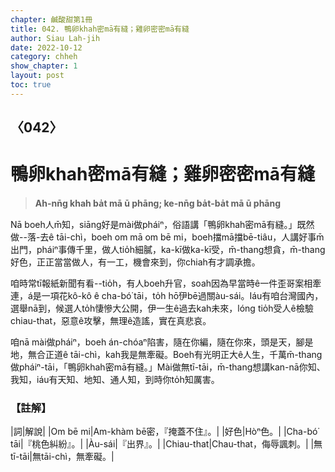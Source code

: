```yaml
---
chapter: 鹹酸甜第1冊
title: 042. 鴨卵khah密mā有縫；雞卵密密mā有縫
author: Siau Lah-jih
date: 2022-10-12
category: chheh
show_chapter: 1
layout: post
toc: true
---
```

  
## 〈042〉
# 鴨卵khah密mā有縫；雞卵密密mā有縫
>**Ah-nn̄g khah ba̍t mā ū phāng; ke-nn̄g ba̍t-ba̍t mā ū phāng**
 
Nā boeh人m̄知，siāng好是mài做pháiⁿ，俗語講「鴨卵khah密mā有縫。」既然做--落-去ê tāi-chì，boeh om mā om bē mi，boeh擋mā擋bē-tiâu，人講好事m̄出門，pháiⁿ事傳千里，做人tio̍h細膩，ka-kī做ka-kī受，m̄-thang想貪，m̄-thang好色，正正當當做人，有一工，機會來到，你chiah有才調承擔。

咱時常tī報紙新聞有看--tio̍h，有人boeh升官，soah因為早當時ê一件歪哥案相牽連，á是一項花kô-kô ê cha-bó͘ tāi，to̍h hō͘伊bē過關àu-sái。Iáu有咱台灣國內，選舉nā到，候選人to̍h悽慘大公開，伊一生ê過去kah未來，lóng tio̍h受人ê檢驗chiau-that，惡意ê攻擊，無理ê造謠，實在真悲哀。

咱nā mài做pháiⁿ，boeh án-chóaⁿ陷害，隨在你編，隨在你來，頭是天，腳是地，無合正道ê tāi-chì，kah我是無牽礙。Boeh有光明正大ê人生，千萬m̄-thang做pháiⁿ-tāi，「鴨卵khah密mā有縫。」Mài做無tī-tāi，m̄-thang想講kan-nā你知、我知，iáu有天知、地知、通人知，到時你to̍h知厲害。

### 【註解】
|詞|解說|
|Om bē mi|Am-khàm bē密，『掩蓋不住』。|
|好色|Hòⁿ色。|
|Cha-bó͘ tāi|『桃色糾紛』。|
|Àu-sái|『出界』。|
|Chiau-that|Chau-that，侮辱諷刺。|
|無tī-tāi|無tāi-chì，無牽礙。|
